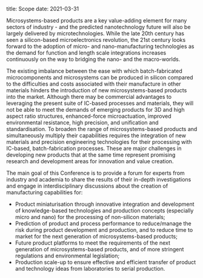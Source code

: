 title: Scope
date: 2021-03-31

Microsystems-based products are a key value-adding element for many sectors of industry - and the predicted nanotechnology future will also be largely delivered by microtechnologies. While the late 20th century has seen a silicon-based microelectronics revolution, the 21st century looks forward to the adoption of micro- and nano-manufacturing technologies as the demand for function and length scale integrations increases continuously on the way to bridging the nano- and the macro-worlds.
<!--break-->
The existing imbalance between the ease with which batch-fabricated microcomponents and microsystems can be produced in silicon compared to the difficulties and costs associated with their manufacture in other materials hinders the introduction of new microsystems-based products into the market. Although there may be commercial advantages to leveraging the present suite of IC-based processes and materials, they will not be able to meet the demands of emerging products for 3D and high aspect ratio structures, enhanced-force microactuation, improved environmental resistance, high precision, and unification and standardisation. To broaden the range of microsystems-based products and simultaneously multiply their capabilities requires the integration of new materials and precision engineering technologies for their processing with IC-based, batch-fabrication processes. These are major challenges in developing new products that at the same time represent promising research and development areas for innovation and value creation.

The main goal of this Conference is to provide a forum for experts from industry and academia to share the results of their in-depth investigations and engage in interdisciplinary discussions about the creation of manufacturing capabilities for:

* Product miniaturisation through innovative integration and development of knowledge-based technologies and production concepts (especially micro and nano) for the processing of non-silicon materials;
* Prediction of product and process performance to reduce/manage the risk during product development and production, and to reduce time to market for the next generation of microsystems-based products;
* Future product platforms to meet the requirements of the next generation of microsystems-based products, and of more stringent regulations and environmental legislation;
* Production scale-up to ensure effective and efficient transfer of product and technology ideas from laboratories to serial production.